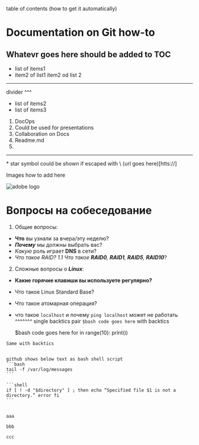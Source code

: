 table of contents (how to get it automatically)

# Documentation on Git how-to
## Whatevr goes here should be added to TOC
* list of items1
* item2 of list1
item2 od list 2

___
divider ^^^
- list of items2
- list of items3

1. DocOps
1. Could be used for presentations
1. Collaboration on Docs
1. Readme.md
1.
___
\* star symbol could be shown if escaped with \\
(url goes here)[htts://]


Images how to add here

![adobe logo](https://experienceleague.adobe.com/docs/contributor/assets/adobe_standard_logo.png?lang=en)

# Вопросы на собеседование
 1. Общие вопросы:
 * **Что** вы узнали за вчера/эту неделю?
 * **_Почему_** мы должны выбрать вас?
 * _Какую_ роль играет **DNS** в сети?
 * _Что такое RAID? 1.1 Что такое ***RAID0***, **RAID1**, **RAID5**, **RAID10**_?
 2. Сложные вопросы о **_Linux_**:
 * **Какие горячие клавиши вы используете регулярно?**
 * Что такое Linux Standard Base?
 * Что такое атомарная операция?
 * что такое `localhost` и почему `ping localhost` может не работать
               ^^^^^^^ single backtics pair
```$bash code goes here``` with backtics

    $bash code goes here
    for in range(10):
      print(i)
```
Same with backtics
```

~~~some text with tildas~~~ - should look like crossed-over

github shows below text as bash shell script
```bash
tail -f /var/log/messages
```

```shell
if [ ! -d "$directory" ] ; then echo “Specified file $1 is not a directory.” error fi
```


aaa

bbb

ccc
